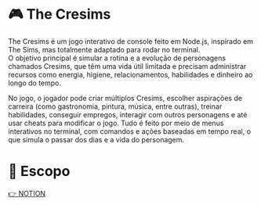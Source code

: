 # 🎮 The Cresims
The Cresims é um jogo interativo de console feito em Node.js, inspirado em The Sims, mas totalmente adaptado para rodar no terminal. <br>
O objetivo principal é simular a rotina e a evolução de personagens chamados Cresims, que têm uma vida útil limitada e precisam administrar recursos como energia, higiene, relacionamentos, habilidades e dinheiro ao longo do tempo.

No jogo, o jogador pode criar múltiplos Cresims, escolher aspirações de carreira (como gastronomia, pintura, música, entre outras), treinar habilidades, conseguir empregos, interagir com outros personagens e até usar cheats para modificar o jogo. Tudo é feito por meio de menus interativos no terminal, com comandos e ações baseadas em tempo real, o que simula o passar dos dias e a vida do personagem.

# 📄 Escopo
[👉 NOTION](https://pouncing-paddleboat-749.notion.site/The-Cresims-9261c42c1b00420783bc90cf49ffb7c4)

